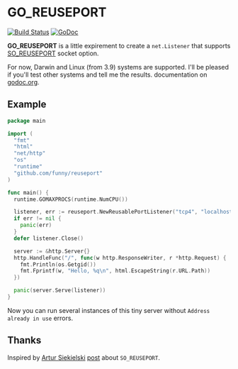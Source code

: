 # GO_REUSEPORT

[![Build Status](https://travis-ci.org/funny/reuseport.png?branch=master)](https://travis-ci.org/funny/reuseport)
[![GoDoc](https://godoc.org/github.com/funny/reuseport?status.png)](https://godoc.org/github.com/funny/reuseport)

**GO_REUSEPORT** is a little expirement to create a `net.Listener` that supports [SO_REUSEPORT](http://lwn.net/Articles/542629/) socket option.

For now, Darwin and Linux (from 3.9) systems are supported. I'll be pleased if you'll test other systems and tell me the results.
 documentation on [godoc.org](http://godoc.org/github.com/funny/reuseport "go_reuseport documentation").

## Example ##

```go
package main

import (
  "fmt"
  "html"
  "net/http"
  "os"
  "runtime"
  "github.com/funny/reuseport"
)

func main() {
  runtime.GOMAXPROCS(runtime.NumCPU())

  listener, err := reuseport.NewReusablePortListener("tcp4", "localhost:8881")
  if err != nil {
    panic(err)
  }
  defer listener.Close()

  server := &http.Server{}
  http.HandleFunc("/", func(w http.ResponseWriter, r *http.Request) {
    fmt.Println(os.Getgid())
    fmt.Fprintf(w, "Hello, %q\n", html.EscapeString(r.URL.Path))
  })

  panic(server.Serve(listener))
}
```

Now you can run several instances of this tiny server without `Address already in use` errors.

## Thanks

Inspired by [Artur Siekielski](https://github.com/aartur) [post](http://freeprogrammersblog.vhex.net/post/linux-39-introdued-new-way-of-writing-socket-servers/2) about `SO_REUSEPORT`.

